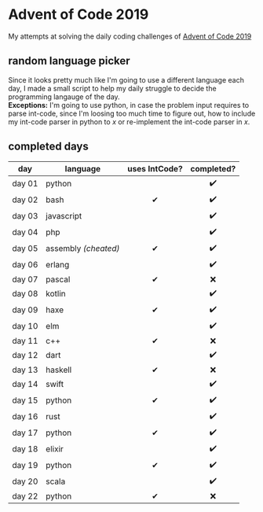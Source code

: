 # Advent of Code 2019

My attempts at solving the daily coding challenges of [Advent of Code 2019](https://adventofcode.com/2019)

## random language picker
Since it looks pretty much like I'm going to use a different language each day, I made a small script to help my daily struggle to decide the programming langauge of the day.  
**Exceptions:** I'm going to use python, in case the problem input requires to parse int-code, since I'm loosing too much time to figure out, how to include my int-code parser in python to _x_ or re-implement the int-code parser in _x_.

## completed days

| day    | language              | uses IntCode? | completed? |
|--------|-----------------------|:-------------:|:----------:|
| day 01 | python                |  ️            | ✔️          |
| day 02 | bash                  | ✔            | ✔️          |
| day 03 | javascript            |  ️            | ✔️          |
| day 04 | php                   |  ️            | ✔️          |
| day 05 | assembly *(cheated)*  | ✔            | ✔️          |
| day 06 | erlang                |  ️            | ✔️          |
| day 07 | pascal                | ✔            | ❌          |
| day 08 | kotlin                |  ️            | ✔️          |
| day 09 | haxe                  | ✔            | ✔️          |
| day 10 | elm                   |  ️            | ✔️          |
| day 11 | c++                   | ✔            | ❌          |
| day 12 | dart                  |  ️            | ✔️          |
| day 13 | haskell               | ✔            | ❌          |
| day 14 | swift                 |  ️            | ✔️          |
| day 15 | python                | ✔            | ✔️          |
| day 16 | rust                  |              | ✔️          |
| day 17 | python                | ✔            | ✔️          |
| day 18 | elixir                |              | ✔️          |
| day 19 | python                | ✔            | ✔️          |
| day 20 | scala                 |              | ✔️          |
| day 22 | python                | ✔            | ❌          |

